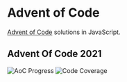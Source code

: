 # Advent of Code

[Advent of Code](https://adventofcode.com/) solutions in JavaScript.

## Advent Of Code 2021

![AoC Progress](https://img.shields.io/static/v1?label=AoC%20Progress&message=64%25%20(16%20of%2025)&color=yellow&logo=github&style=for-the-badge)
![Code Coverage](https://img.shields.io/static/v1?label=Code%20Coverage&message=100%25&color=lightgreen&logo=github&style=for-the-badge)

